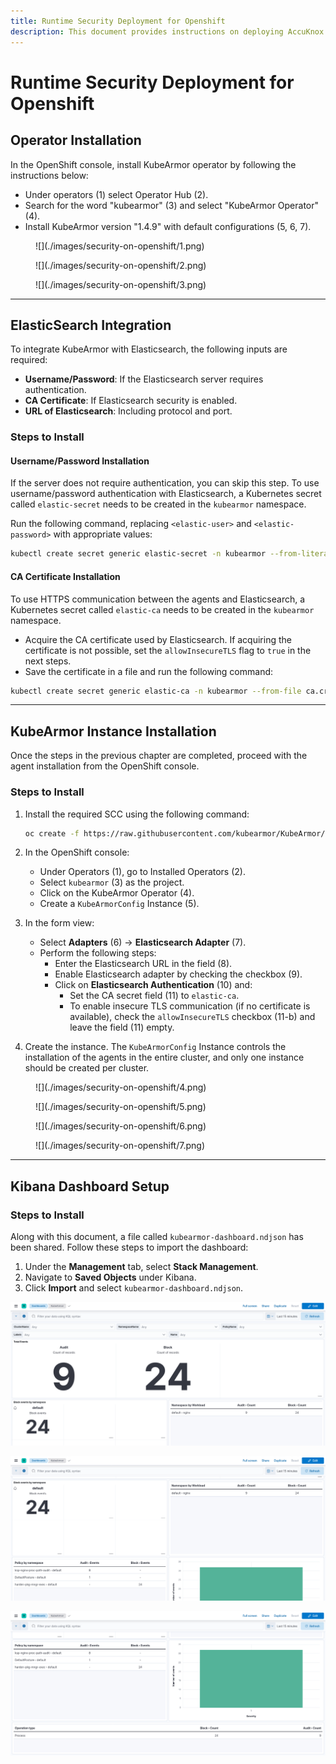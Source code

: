 ```yaml
---
title: Runtime Security Deployment for Openshift
description: This document provides instructions on deploying AccuKnox runtime security on Openshift. It includes the installation of the KubeArmor operator, Elasticsearch integration, KubeArmor instance installation, and Kibana dashboard setup.
---
```


# Runtime Security Deployment for Openshift

## Operator Installation

In the OpenShift console, install KubeArmor operator by following the instructions below:

- Under operators (1) select Operator Hub (2).
- Search for the word "kubearmor" (3) and select "KubeArmor Operator" (4).
- Install KubeArmor version "1.4.9" with default configurations (5, 6, 7).

<figure markdown="span">
  ![](./images/security-on-openshift/1.png)
  <figcaption></figcaption>
</figure>

<figure markdown="span">
  ![](./images/security-on-openshift/2.png)
  <figcaption></figcaption>
</figure>

<figure markdown="span">
  ![](./images/security-on-openshift/3.png)
  <figcaption></figcaption>
</figure>

---

## ElasticSearch Integration

To integrate KubeArmor with Elasticsearch, the following inputs are required:

- **Username/Password**: If the Elasticsearch server requires authentication.
- **CA Certificate**: If Elasticsearch security is enabled.
- **URL of Elasticsearch**: Including protocol and port.

### Steps to Install

#### Username/Password Installation

If the server does not require authentication, you can skip this step.
To use username/password authentication with Elasticsearch, a Kubernetes secret called `elastic-secret` needs to be created in the `kubearmor` namespace.

Run the following command, replacing `<elastic-user>` and `<elastic-password>` with appropriate values:

```bash
kubectl create secret generic elastic-secret -n kubearmor --from-literal username=<elastic-user> --from-literal password=<elastic-password>
```

#### CA Certificate Installation

To use HTTPS communication between the agents and Elasticsearch, a Kubernetes secret called `elastic-ca` needs to be created in the `kubearmor` namespace.

- Acquire the CA certificate used by Elasticsearch. If acquiring the certificate is not possible, set the `allowInsecureTLS` flag to `true` in the next steps.
- Save the certificate in a file and run the following command:

```bash
kubectl create secret generic elastic-ca -n kubearmor --from-file ca.crt=<cacert file name>
```

---

## KubeArmor Instance Installation

Once the steps in the previous chapter are completed, proceed with the agent installation from the OpenShift console.

### Steps to Install

1. Install the required SCC using the following command:

   ```bash
   oc create -f https://raw.githubusercontent.com/kubearmor/KubeArmor/main/pkg/KubeArmorOperator/config/rbac/kubearmor-scc.yaml
   ```

2. In the OpenShift console:
   - Under Operators (1), go to Installed Operators (2).
   - Select `kubearmor` (3) as the project.
   - Click on the KubeArmor Operator (4).
   - Create a `KubeArmorConfig` Instance (5).

3. In the form view:
   - Select **Adapters** (6) -> **Elasticsearch Adapter** (7).
   - Perform the following steps:
     - Enter the Elasticsearch URL in the field (8).
     - Enable Elasticsearch adapter by checking the checkbox (9).
     - Click on **Elasticsearch Authentication** (10) and:
       - Set the CA secret field (11) to `elastic-ca`.
       - To enable insecure TLS communication (if no certificate is available), check the `allowInsecureTLS` checkbox (11-b) and leave the field (11) empty.

4. Create the instance. The `KubeArmorConfig` Instance controls the installation of the agents in the entire cluster, and only one instance should be created per cluster.

<figure markdown="span">
  ![](./images/security-on-openshift/4.png)
  <figcaption></figcaption>
</figure>
<figure markdown="span">
  ![](./images/security-on-openshift/5.png)
  <figcaption></figcaption>
</figure>

<figure markdown="span">
  ![](./images/security-on-openshift/6.png)
  <figcaption></figcaption>
</figure>

<figure markdown="span">
  ![](./images/security-on-openshift/7.png)
  <figcaption></figcaption>
</figure>

---

## Kibana Dashboard Setup

### Steps to Install

Along with this document, a file called `kubearmor-dashboard.ndjson` has been shared. Follow these steps to import the dashboard:

1. Under the **Management** tab, select **Stack Management**.
2. Navigate to **Saved Objects** under Kibana.
3. Click **Import** and select `kubearmor-dashboard.ndjson`.

![](./images/security-on-openshift/kibana1.png)

![](./images/security-on-openshift/kibana2.png)

![](./images/security-on-openshift/kibana3.png)
